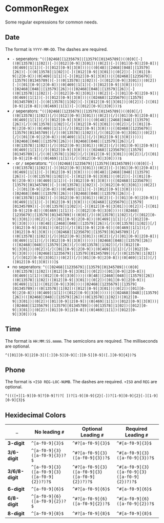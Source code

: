 # CommonRegex
Some regular expressions for common needs.

## Date
The format is `YYYY-MM-DD`. The dashes are required.

* `-` seperators: `^(([02468][1235679]|[13579][01345789])((0[0][-]((0[13578]|1[02])[-]([012][0-9]|3[01])|(0[2])[-]([01][0-9]|2[0-8])|(0[469]|1[1])[-]([012][0-9]|3[0])))|((0[48]|[2468][048]|[13579][26])[-]((0[13578]|1[02])[-]([012][0-9]|3[01])|(0[2])[-]([01][0-9]|2[0-9])|(0[469]|1[1])[-]([012][0-9]|3[0]))|([02468][1235679]|[13579][01345789])[-]((0[13578]|1[02])[-]([012][0-9]|3[01])|(0[2])[-]([01][0-9]|2[0-8])|(0[469]|1[1])[-]([012][0-9]|3[0])))))|([02468][048]|[13579][26])(([02468][048]|[13579][26])[-]((0[13578]|1[02])[-]([012][0-9]|3[01])|(0[2])[-]([01][0-9]|2[0-9])|(0[469]|1[1])[-]([012][0-9]|3[0]))|([02468][1235679]|[13579][01345789])[-]((0[13578]|1[02])[-]([012][0-9]|3[01])|(0[2])[-]([01][0-9]|2[0-8])|(0[469]|1[1])[-]([012][0-9]|3[0])))$`
* `/` seperators: `^(([02468][1235679]|[13579][01345789])((0[0][/]((0[13578]|1[02])[/]([012][0-9]|3[01])|(0[2])[/]([01][0-9]|2[0-8])|(0[469]|1[1])[/]([012][0-9]|3[0])))|((0[48]|[2468][048]|[13579][26])[/]((0[13578]|1[02])[/]([012][0-9]|3[01])|(0[2])[/]([01][0-9]|2[0-9])|(0[469]|1[1])[/]([012][0-9]|3[0]))|([02468][1235679]|[13579][01345789])[/]((0[13578]|1[02])[/]([012][0-9]|3[01])|(0[2])[/]([01][0-9]|2[0-8])|(0[469]|1[1])[/]([012][0-9]|3[0])))))|([02468][048]|[13579][26])(([02468][048]|[13579][26])[/]((0[13578]|1[02])[/]([012][0-9]|3[01])|(0[2])[/]([01][0-9]|2[0-9])|(0[469]|1[1])[/]([012][0-9]|3[0]))|([02468][1235679]|[13579][01345789])[/]((0[13578]|1[02])[/]([012][0-9]|3[01])|(0[2])[/]([01][0-9]|2[0-8])|(0[469]|1[1])[/]([012][0-9]|3[0])))$`
* `-` or `/` seperators: `^[(([02468][1235679]|[13579][01345789])((0[0][-]((0[13578]|1[02])[-]([012][0-9]|3[01])|(0[2])[-]([01][0-9]|2[0-8])|(0[469]|1[1])[-]([012][0-9]|3[0])))|((0[48]|[2468][048]|[13579][26])[-]((0[13578]|1[02])[-]([012][0-9]|3[01])|(0[2])[-]([01][0-9]|2[0-9])|(0[469]|1[1])[-]([012][0-9]|3[0]))|([02468][1235679]|[13579][01345789])[-]((0[13578]|1[02])[-]([012][0-9]|3[01])|(0[2])[-]([01][0-9]|2[0-8])|(0[469]|1[1])[-]([012][0-9]|3[0])))))|([02468][048]|[13579][26])(([02468][048]|[13579][26])[-]((0[13578]|1[02])[-]([012][0-9]|3[01])|(0[2])[-]([01][0-9]|2[0-9])|(0[469]|1[1])[-]([012][0-9]|3[0]))|([02468][1235679]|[13579][01345789])[-]((0[13578]|1[02])[-]([012][0-9]|3[01])|(0[2])[-]([01][0-9]|2[0-8])|(0[469]|1[1])[-]([012][0-9]|3[0])))(([02468][1235679]|[13579][01345789])((0[0][/]((0[13578]|1[02])[/]([012][0-9]|3[01])|(0[2])[/]([01][0-9]|2[0-8])|(0[469]|1[1])[/]([012][0-9]|3[0])))|((0[48]|[2468][048]|[13579][26])[/]((0[13578]|1[02])[/]([012][0-9]|3[01])|(0[2])[/]([01][0-9]|2[0-9])|(0[469]|1[1])[/]([012][0-9]|3[0]))|([02468][1235679]|[13579][01345789])[/]((0[13578]|1[02])[/]([012][0-9]|3[01])|(0[2])[/]([01][0-9]|2[0-8])|(0[469]|1[1])[/]([012][0-9]|3[0])))))|([02468][048]|[13579][26])(([02468][048]|[13579][26])[/]((0[13578]|1[02])[/]([012][0-9]|3[01])|(0[2])[/]([01][0-9]|2[0-9])|(0[469]|1[1])[/]([012][0-9]|3[0]))|([02468][1235679]|[13579][01345789])[/]((0[13578]|1[02])[/]([012][0-9]|3[01])|(0[2])[/]([01][0-9]|2[0-8])|(0[469]|1[1])[/]([012][0-9]|3[0])))]$`
* no seperators: `^(([02468][1235679]|[13579][01345789])((0[0]((0[13578]|1[02])([012][0-9]|3[01])|(0[2])([01][0-9]|2[0-8])|(0[469]|1[1])([012][0-9]|3[0])))|((0[48]|[2468][048]|[13579][26])((0[13578]|1[02])([012][0-9]|3[01])|(0[2])([01][0-9]|2[0-9])|(0[469]|1[1])([012][0-9]|3[0]))|([02468][1235679]|[13579][01345789])((0[13578]|1[02])([012][0-9]|3[01])|(0[2])([01][0-9]|2[0-8])|(0[469]|1[1])([012][0-9]|3[0])))))|([02468][048]|[13579][26])(([02468][048]|[13579][26])((0[13578]|1[02])([012][0-9]|3[01])|(0[2])([01][0-9]|2[0-9])|(0[469]|1[1])([012][0-9]|3[0]))|([02468][1235679]|[13579][01345789])((0[13578]|1[02])([012][0-9]|3[01])|(0[2])([01][0-9]|2[0-8])|(0[469]|1[1])([012][0-9]|3[0])))$`

## Time
The format is `HH:MM:SS.mmmm`. The semicolons are required. The milliseconds are optional.

```
^([01][0-9]|2[0-3])[:][0-5][0-9][:][0-5][0-9]([.][0-9]{4})?$

```

## Phone
The format is `+ISO REG-LOC-NUMB`. The dashes are required. `+ISO` and `REG` are optional.

```
^((([+][1-9][0-9]?[0-9]?)?[ ])?[1-9][0-9]{2}[-])?[1-9][0-9]{2}[-][1-9][0-9]{3}$
```

## Hexidecimal Colors

.. | No leading `#` | Optional Leading `#` | Required Leading `#`
-- | -------------- | -------------------- | --------------------
**3-digit** | `^[a-f0-9]{3}$` | `^#?[a-f0-9]{3}$` | `^#[a-f0-9]{3}$`
**3/6-digit** | `^[a-f0-9]{3}([a-f0-9]{3})?$` | `^#?[a-f0-9]{3}([a-f0-9]{3})?$` | `^#[a-f0-9]{3}([a-f0-9]{3})?$`
**3/6/8-digit** | `^[a-f0-9]{3}([a-f0-9]{3}([a-f0-9]{2})?)?$` | `^#?[a-f0-9]{3}([a-f0-9]{3}([a-f0-9]{2})?)?$` | `^#[a-f0-9]{3}([a-f0-9]{3}([a-f0-9]{2})?)?$`
**6-digit** | `^[a-f0-9]{6}$` | `^#?[a-f0-9]{6}$` | `^#[a-f0-9]{6}$`
**6/8-digit** | `^[a-f0-9]{6}([a-f0-9]{2})?$` | `^#?[a-f0-9]{6}([a-f0-9]{2})?$` | `^#[a-f0-9]{6}([a-f0-9]{2})?$`
**8-digit** | `^[a-f0-9]{8}$` | `^#?[a-f0-9]{8}$` | `^#[a-f0-9]{8}$`
